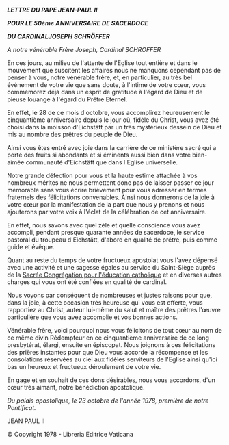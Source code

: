 ***LETTRE DU PAPE JEAN-PAUL II***

***POUR LE 50ème ANNIVERSAIRE DE SACERDOCE***

***DU CARDINAL******JOSEPH SCHRÖFFER***

*A notre vénérable Frère Joseph, Cardinal SCHROFFER*

En ces jours, au milieu de l'attente de l'Eglise tout entière et dans le mouvement que suscitent les affaires nous ne manquons cependant pas de penser à vous, notre vénérable frère, et, en particulier, au très bel événement de votre vie que sans doute, à l'intime de votre cœur, vous commémorez déjà dans un esprit de gratitude à l'égard de Dieu et de pieuse louange à l'égard du Prêtre Eternel.

En effet, le 28 de ce mois d'octobre, vous accomplirez heureusement le cinquantième anniversaire depuis le jour où, fidèle du Christ, vous avez été choisi dans la moisson d'Eichstätt par un très mystérieux dessein de Dieu et mis au nombre des prêtres du peuple de Dieu.

Ainsi vous êtes entré avec joie dans la carrière de ce ministère sacré qui a porté des fruits si abondants et si éminents aussi bien dans votre bien-aimée communauté d'Eichstätt que dans l'Eglise universelle.

Notre grande défection pour vous et la haute estime attachée à vos nombreux mérites ne nous permettent donc pas de laisser passer ce jour mémorable sans vous écrire brièvement pour vous adresser en termes fraternels des félicitations convenables. Ainsi nous donnerons de la joie à votre cœur par la manifestation de la part que nous y prenons et nous ajouterons par votre voix à l'éclat de la célébration de cet anniversaire.

En effet, nous savons avec quel zèle et quelle conscience vous avez accompli, pendant presque quarante années de sacerdoce, le service pastoral du troupeau d'Eichstätt, d'abord en qualité de prêtre, puis comme guide et évêque.

Quant au reste du temps de votre fructueux apostolat vous l'avez dépensé avec une activité et une sagesse égales au service du Saint-Siège auprès de la [Sacrée Congrégation pour l'éducation catholique](http://www.vatican.va/roman_curia/congregations/ccatheduc/index_fr.htm) et en diverses autres charges qui vous ont été confiées en qualité de cardinal.

Nous voyons par conséquent de nombreuses et justes raisons pour que, dans la joie, à cette occasion très heureuse qui vous est offerte, vous rapportiez au Christ, auteur lui-même du salut et maître des prêtres l'œuvre particulière que vous avez accomplie et vos bonnes actions.

Vénérable frère, voici pourquoi nous vous félicitons de tout cœur au nom de ce même divin Rédempteur en ce cinquantième anniversaire de ce long presbytérat, élargi, ensuite en épiscopat. Nous joignons à ces félicitations des prières instantes pour que Dieu vous accorde la récompense et les consolations réservées au ciel aux fidèles serviteurs de l'Eglise ainsi qu'ici bas un heureux et fructueux déroulement de votre vie.

En gage et en souhait de ces dons désirables, nous vous accordons, d'un cœur très aimant, notre bénédiction apostolique.

*Du palais apostolique, le 23 octobre de l'année 1978, première de notre Pontificat.*

JEAN PAUL II

© Copyright 1978 \- Libreria Editrice Vaticana